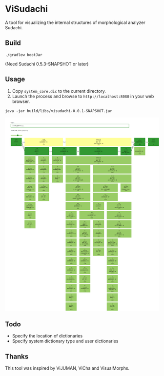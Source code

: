 # ViSudachi
A tool for visualizing the internal structures of morphological analyzer Sudachi.

## Build

```
./gradlew bootJar
```

(Need Sudachi 0.5.3-SNAPSHOT or later)

## Usage

1. Copy `system_core.dic` to the current directory.
2. Launch the process and browse to `http://localhost:8080` in your web browser.

```
java -jar build/libs/visudachi-0.0.1-SNAPSHOT.jar
```

![screenshot](https://github.com/WorksApplications/ViSudachi/blob/images/screenshot.png)

## Todo

- Specify the location of dictionaries
- Specify system dictionary type and user dictionaries

## Thanks

This tool was inspired by ViJUMAN, ViCha and VisualMorphs.
